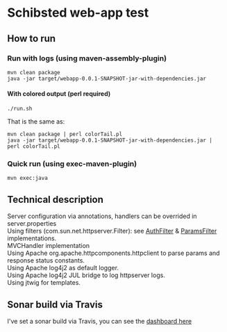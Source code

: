 
# Schibsted web-app test

## How to run

### Run with logs (using maven-assembly-plugin)
	mvn clean package
	java -jar target/webapp-0.0.1-SNAPSHOT-jar-with-dependencies.jar

#### With colored output (perl required)
	./run.sh
That is the same as:<br/>

	mvn clean package | perl colorTail.pl
	java -jar target/webapp-0.0.1-SNAPSHOT-jar-with-dependencies.jar | perl colorTail.pl

### Quick run (using exec-maven-plugin)
	mvn exec:java

## Technical description

Server configuration via annotations, handlers can be overrided in server.properties<br/>
Using filters (com.sun.net.httpserver.Filter): see [AuthFilter](./src/main/java/com/schibsted/webapp/server/filter/AuthFilter.java) & [ParamsFilter](./src/main/java/com/schibsted/webapp/server/filter/ParamsFilter.java) implementations.<br/>
MVCHandler implementation<br/>
Using Apache org.apache.httpcomponents.httpclient to parse params and response status constants.<br/>
Using Apache log4j2 as default logger.<br/>
Using Apache log4j2 JUL bridge to log httpserver logs.<br/>
Using jtwig for templates.<br/>

## Sonar build via Travis

I've set a sonar build via Travis, you can see the [dashboard here](https://sonarqube.com/dashboard/index?id=com.schibsted%3Awebapp)
